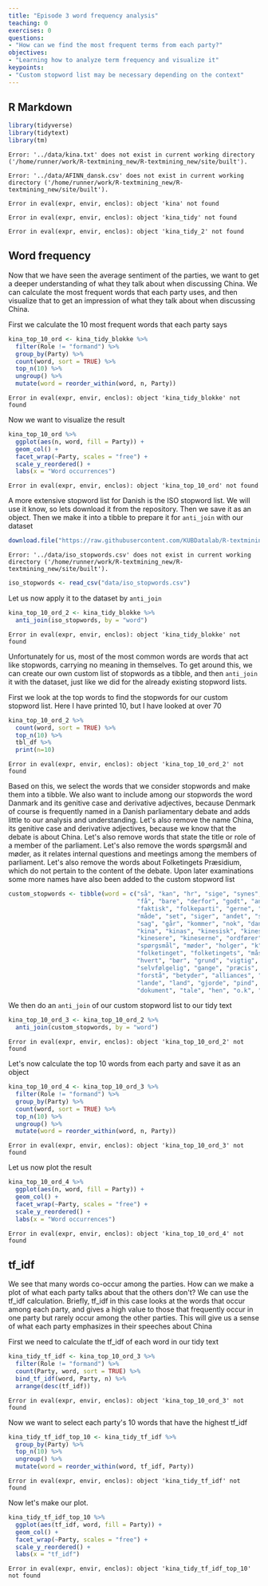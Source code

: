 ```yaml
---
title: "Episode 3 word frequency analysis"
teaching: 0
exercises: 0
questions:
- "How can we find the most frequent terms from each party?"
objectives:
- "Learning how to analyze term frequency and visualize it"
keypoints:
- "Custom stopword list may be necessary depending on the context"
---
```






## R Markdown


```r
library(tidyverse)
library(tidytext)
library(tm)
```



```error
Error: '../data/kina.txt' does not exist in current working directory ('/home/runner/work/R-textmining_new/R-textmining_new/site/built').
```

```error
Error: '../data/AFINN_dansk.csv' does not exist in current working directory ('/home/runner/work/R-textmining_new/R-textmining_new/site/built').
```

```error
Error in eval(expr, envir, enclos): object 'kina' not found
```

```error
Error in eval(expr, envir, enclos): object 'kina_tidy' not found
```

```error
Error in eval(expr, envir, enclos): object 'kina_tidy_2' not found
```

## Word frequency
Now that we have seen the average sentiment of the parties, we want to get a deeper understanding of what they talk about when discussing China. We can calculate the most frequent words that each party uses, and then visualize that to get an impression of what they talk about when discussing China.

First we calculate the 10 most frequent words that each party says


```r
kina_top_10_ord <- kina_tidy_blokke %>% 
  filter(Role != "formand") %>% 
  group_by(Party) %>% 
  count(word, sort = TRUE) %>%
  top_n(10) %>% 
  ungroup() %>% 
  mutate(word = reorder_within(word, n, Party))
```

```error
Error in eval(expr, envir, enclos): object 'kina_tidy_blokke' not found
```

Now we want to visualize the result


```r
kina_top_10_ord %>% 
  ggplot(aes(n, word, fill = Party)) +
  geom_col() + 
  facet_wrap(~Party, scales = "free") +
  scale_y_reordered() +
  labs(x = "Word occurrences")
```

```error
Error in eval(expr, envir, enclos): object 'kina_top_10_ord' not found
```

A  more extensive stopword list for Danish is the ISO stopword list. We will use it know, so lets download it from the repository. Then we save it as an object. Then we make it into a tibble to prepare it for `anti_join` with our dataset


```r
download.file("https://raw.githubusercontent.com/KUBDatalab/R-textmining/main/data/iso_stopwords.csv", "data/iso_stopwords.csv", mode = "wb")
```


```error
Error: '../data/iso_stopwords.csv' does not exist in current working directory ('/home/runner/work/R-textmining_new/R-textmining_new/site/built').
```


```r
iso_stopwords <- read_csv("data/iso_stopwords.csv")
```


Let us now apply it to the dataset by `anti_join`


```r
kina_top_10_ord_2 <- kina_tidy_blokke %>% 
  anti_join(iso_stopwords, by = "word")
```

```error
Error in eval(expr, envir, enclos): object 'kina_tidy_blokke' not found
```


Unfortunately for us, most of the most common words are words that act like stopwords, carrying no meaning in themselves. To get around this, we can create our own custom list of stopwords as a tibble, and then `anti_join` it with the dataset, just like we did for the already existing stopword lists.

First we look at the top words to find the stopwords for our custom stopword list. Here I have printed 10, but I have looked at over 70


```r
kina_top_10_ord_2 %>% 
  count(word, sort = TRUE) %>% 
  top_n(10) %>% 
  tbl_df %>% 
  print(n=10)
```

```error
Error in eval(expr, envir, enclos): object 'kina_top_10_ord_2' not found
```


Based on this, we select the words that we consider stopwords and make them into a tibble. We also want to include among our stopwords the word Danmark and its genitive case and derivative adjectives, because Denmark of course is frequently named in a Danish parliamentary debate and adds little to our analysis and understanding. Let's also remove the name China, its genitive case and derivative adjectives, because we know that the debate is about China. Let's also remove words that state the title or role of a member of the parliament. Let's also remove the words spørgsmål and møder, as it relates internal questions and meetings among the members of parliament. Let's also remove the words about Folketingets Præsidium, which do not pertain to the content of the debate. Upon later examinations some more names have also been added to the custom stopword list



```r
custom_stopwords <- tibble(word = c("så", "kan", "hr", "sige", "synes", "ved", "altså", "søren", "tror", 
                                    "få", "bare", "derfor", "godt", "andre", "må", "espersen", "mener", "gøre", "helt", "dag", 
                                    "faktisk", "folkeparti", "gerne", "side", "gør", "nogen", "fordi", "hvordan", "tak",
                                    "måde", "set", "siger", "andet", "sagt", "år", "lige", "står", "tage", "nemlig", "lidt",
                                    "sag", "går", "kommer", "nok", "danmark", "danmarks", "dansk", "danske", "danskt", 
                                    "kina", "kinas", "kinesisk", "kinesiske", "kinesiskt", "kineser", "kineseren", 
                                    "kinesere", "kineserne", "ordfører", "ordføreren", "ordførerens", "ordførere", "ordførerne", 
                                    "spørgsmål", "møder", "holger", "k", "nielsen", "regering", "regeringen", "regeringens", 
                                    "folketinget", "folketingets", "måske", "forslag", "egentlig", "rigtig", "rigtigt", "rigtige", 
                                    "hvert", "bør", "grund", "vigtig", "vigtigt", "vigtige", "ting", "ønsker", "fru", "hr", 
                                    "selvfølgelig", "gange", "præcis", "sagde", "hele", "fald", "enhedslisten", "sidste", 
                                    "forstå", "betyder", "alliances", "fortsat", "venstre", "holde", "præsidium", "baseret",
                                    "lande", "land", "gjorde", "pind", "simpelt", "frem", "præsidiet", "præsidium", 
                                    "dokument", "tale", "hen", "o.k", "alverden", "angiveligt"))
```

We then do an `anti_join` of our custom stopword list to our tidy text


```r
kina_top_10_ord_3 <- kina_top_10_ord_2 %>% 
  anti_join(custom_stopwords, by = "word")
```

```error
Error in eval(expr, envir, enclos): object 'kina_top_10_ord_2' not found
```

Let's now calculate the top 10 words from each party and save it as an object


```r
kina_top_10_ord_4 <- kina_top_10_ord_3 %>% 
  filter(Role != "formand") %>% 
  group_by(Party) %>% 
  count(word, sort = TRUE) %>%
  top_n(10) %>% 
  ungroup() %>% 
  mutate(word = reorder_within(word, n, Party))
```

```error
Error in eval(expr, envir, enclos): object 'kina_top_10_ord_3' not found
```

Let us now plot the result


```r
kina_top_10_ord_4 %>% 
  ggplot(aes(n, word, fill = Party)) +
  geom_col() + 
  facet_wrap(~Party, scales = "free") +
  scale_y_reordered() +
  labs(x = "Word occurrences")
```

```error
Error in eval(expr, envir, enclos): object 'kina_top_10_ord_4' not found
```

## tf_idf
We see that many words co-occur among the parties. How can we make a plot of what each party talks about that the others don't?
We can use the tf_idf calculation. Briefly, tf_idf in this case looks at the words that occur among each party, and gives a high value to those that frequently occur in one party but rarely occur among the other parties. This will give us a sense of what each party emphasizes in their speeches about China

First we need to calculate the tf_idf of each word in our tidy text

```r
kina_tidy_tf_idf <- kina_top_10_ord_3 %>% 
  filter(Role != "formand") %>% 
  count(Party, word, sort = TRUE) %>% 
  bind_tf_idf(word, Party, n) %>% 
  arrange(desc(tf_idf))
```

```error
Error in eval(expr, envir, enclos): object 'kina_top_10_ord_3' not found
```

Now we want to select each party's 10 words that have the highest tf_idf


```r
kina_tidy_tf_idf_top_10 <- kina_tidy_tf_idf %>% 
  group_by(Party) %>% 
  top_n(10) %>% 
  ungroup() %>% 
  mutate(word = reorder_within(word, tf_idf, Party))
```

```error
Error in eval(expr, envir, enclos): object 'kina_tidy_tf_idf' not found
```


Now let's make our plot.


```r
kina_tidy_tf_idf_top_10 %>%  
  ggplot(aes(tf_idf, word, fill = Party)) +
  geom_col() +
  facet_wrap(~Party, scales = "free") +
  scale_y_reordered() +
  labs(x = "tf_idf")
```

```error
Error in eval(expr, envir, enclos): object 'kina_tidy_tf_idf_top_10' not found
```

